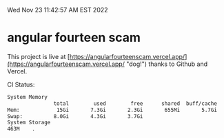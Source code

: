 Wed Nov 23 11:42:57 AM EST 2022

# angular fourteen scam


This project is live at [https://angularfourteenscam.vercel.app/](https://angularfourteenscam.vercel.app/ "dog!") thanks to Github and Vercel.

CI Status: 

```bash
System Memory
               total        used        free      shared  buff/cache   available
Mem:            15Gi       7.3Gi       2.3Gi       655Mi       5.7Gi       7.0Gi
Swap:          8.0Gi       4.3Gi       3.7Gi
System Storage
463M	.
```
```bash
